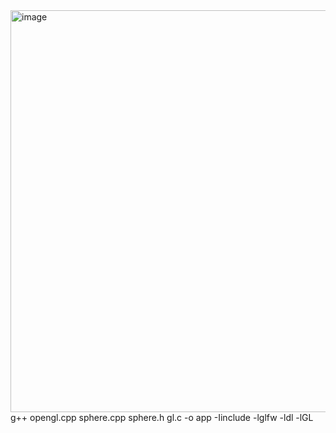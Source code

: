 
<img width="815" height="643" alt="image" src="https://github.com/user-attachments/assets/9b21b9e6-339b-44a5-a218-6eaa820ec4e1" />
g++ opengl.cpp sphere.cpp sphere.h gl.c -o app -Iinclude -lglfw -ldl -lGL
